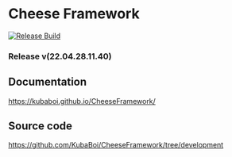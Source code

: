 # Cheese Framework

[![Release Build](https://github.com/KubaBoi/CheeseFramework/actions/workflows/realeaseDate.yml/badge.svg?branch=main)](https://github.com/KubaBoi/CheeseFramework/actions/workflows/realeaseDate.yml)

### Release v(22.04.28.11.40)

## Documentation

https://kubaboi.github.io/CheeseFramework/

## Source code

https://github.com/KubaBoi/CheeseFramework/tree/development
